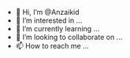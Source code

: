 - 👋 Hi, I’m @Anzaikid
- 👀 I’m interested in ...
- 🌱 I’m currently learning ...
- 💞️ I’m looking to collaborate on ...
- 📫 How to reach me ...

<!---
Anzaikid/Anzaikid is a ✨ special ✨ repository because its `README.md` (this file) appears on your GitHub profile.
You can click the Preview link to take a look at your changes.
--->

